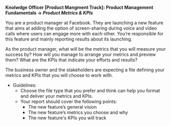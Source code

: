 **Knolwdge Officer [Product Mangment Track]: Product Management Fundamentals -> _Product Metrics & KPIs_**

You are a product manager at Facebook. They are launching a new feature that aims at adding the option of screen-sharing during voice and video calls where users can engage more with each other. You’re responsible for this feature and mainly reporting results about its launching.

As the product manager, what will be the metrics that you will measure your success by? How will you manage to arrange your metrics and preview them? What are the KPIs that indicate your efforts and results?

The business owner and the stakeholders are expecting a file defining your metrics and KPIs that you will choose to work with.

- Guidelines:
  - Choose the file type that you prefer and think can help you format and deliver your metrics and KPIs.
  - Your report should cover the following points:
     - The new feature’s general vision
     - The new feature’s metrics you choose and why 
     - The new feature's KPIs you will track
